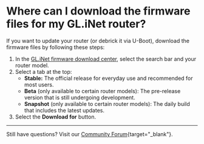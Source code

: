 # Where can I download the firmware files for my GL.iNet router?

If you want to update your router (or debrick it via U-Boot), download the firmware files by following these steps: 

1. In the [GL.iNet firmware download center](https://dl.gl-inet.com), select the search bar and your router model. 
2. Select a tab at the top:
    * **Stable:** The official release for everyday use and recommended for most users. 
    * **Beta** (only available to certain router models): The pre-release version that is still undergoing development. 
    * **Snapshot** (only available to certain router models): The daily build that includes the latest updates. 
3. Select the **Download for** button. 

---

Still have questions? Visit our [Community Forum](https://forum.gl-inet.com){target="_blank"}.
